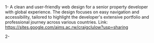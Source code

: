 1- A clean and user-friendly web design for a senior property developer with global experience. 
The design focuses on easy navigation and accessibility, tailored to highlight the developer's 
extensive portfolio and professional journey across various countries.
Link: https://sites.google.com/aims.ac.rw/craigclulow?usp=sharing


2-
